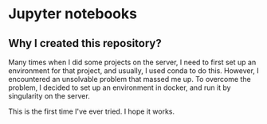 # Jupyter notebooks 

## Why I created this repository?

Many times when I did some projects on the server, I need to
first set up an environment for that project, and usually, I 
used conda to do this. However, I encountered an unsolvable 
problem that massed me up. To overcome the problem, I decided
 to set up an environment in docker, and run it by singularity 
on the server. 

This is the first time I've ever tried. I hope it works.


